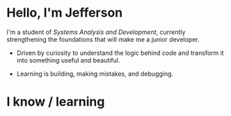  # Hello, I'm Jefferson 

   I'm a student of *Systems Analysis and Development*, currently strengthening the foundations that will make me a junior developer.<br>

- Driven by curiosity to understand the logic behind code and transform it into something useful and beautiful.<br>
  
- Learning is building, making mistakes, and debugging. <br>

# I know / learning


